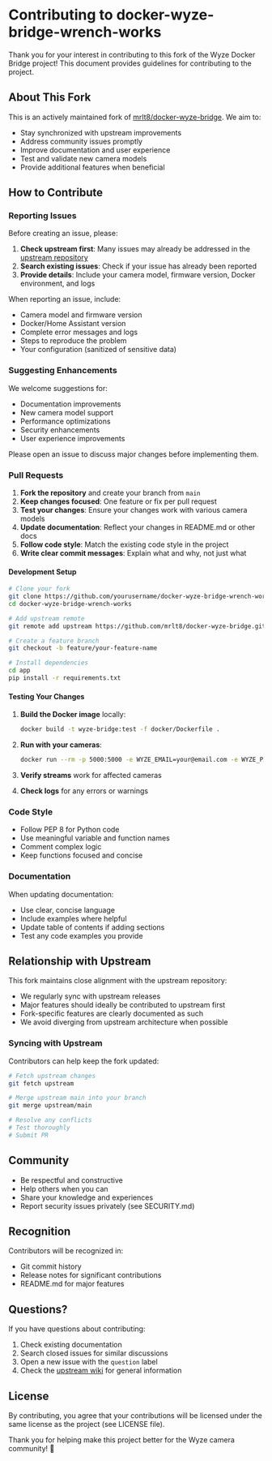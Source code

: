 # Contributing to docker-wyze-bridge-wrench-works

Thank you for your interest in contributing to this fork of the Wyze Docker Bridge project! This document provides guidelines for contributing to the project.

## About This Fork

This is an actively maintained fork of [mrlt8/docker-wyze-bridge](https://github.com/mrlt8/docker-wyze-bridge). We aim to:

- Stay synchronized with upstream improvements
- Address community issues promptly
- Improve documentation and user experience
- Test and validate new camera models
- Provide additional features when beneficial

## How to Contribute

### Reporting Issues

Before creating an issue, please:

1. **Check upstream first**: Many issues may already be addressed in the [upstream repository](https://github.com/mrlt8/docker-wyze-bridge/issues)
2. **Search existing issues**: Check if your issue has already been reported
3. **Provide details**: Include your camera model, firmware version, Docker environment, and logs

When reporting an issue, include:
- Camera model and firmware version
- Docker/Home Assistant version
- Complete error messages and logs
- Steps to reproduce the problem
- Your configuration (sanitized of sensitive data)

### Suggesting Enhancements

We welcome suggestions for:
- Documentation improvements
- New camera model support
- Performance optimizations
- Security enhancements
- User experience improvements

Please open an issue to discuss major changes before implementing them.

### Pull Requests

1. **Fork the repository** and create your branch from `main`
2. **Keep changes focused**: One feature or fix per pull request
3. **Test your changes**: Ensure your changes work with various camera models
4. **Update documentation**: Reflect your changes in README.md or other docs
5. **Follow code style**: Match the existing code style in the project
6. **Write clear commit messages**: Explain what and why, not just what

#### Development Setup

```bash
# Clone your fork
git clone https://github.com/yourusername/docker-wyze-bridge-wrench-works.git
cd docker-wyze-bridge-wrench-works

# Add upstream remote
git remote add upstream https://github.com/mrlt8/docker-wyze-bridge.git

# Create a feature branch
git checkout -b feature/your-feature-name

# Install dependencies
cd app
pip install -r requirements.txt
```

#### Testing Your Changes

1. **Build the Docker image** locally:
   ```bash
   docker build -t wyze-bridge:test -f docker/Dockerfile .
   ```

2. **Run with your cameras**:
   ```bash
   docker run --rm -p 5000:5000 -e WYZE_EMAIL=your@email.com -e WYZE_PASSWORD=yourpass wyze-bridge:test
   ```

3. **Verify streams** work for affected cameras

4. **Check logs** for any errors or warnings

### Code Style

- Follow PEP 8 for Python code
- Use meaningful variable and function names
- Comment complex logic
- Keep functions focused and concise

### Documentation

When updating documentation:
- Use clear, concise language
- Include examples where helpful
- Update table of contents if adding sections
- Test any code examples you provide

## Relationship with Upstream

This fork maintains close alignment with the upstream repository:

- We regularly sync with upstream releases
- Major features should ideally be contributed to upstream first
- Fork-specific features are clearly documented as such
- We avoid diverging from upstream architecture when possible

### Syncing with Upstream

Contributors can help keep the fork updated:

```bash
# Fetch upstream changes
git fetch upstream

# Merge upstream main into your branch
git merge upstream/main

# Resolve any conflicts
# Test thoroughly
# Submit PR
```

## Community

- Be respectful and constructive
- Help others when you can
- Share your knowledge and experiences
- Report security issues privately (see SECURITY.md)

## Recognition

Contributors will be recognized in:
- Git commit history
- Release notes for significant contributions
- README.md for major features

## Questions?

If you have questions about contributing:
1. Check existing documentation
2. Search closed issues for similar discussions
3. Open a new issue with the `question` label
4. Check the [upstream wiki](https://github.com/mrlt8/docker-wyze-bridge/wiki) for general information

## License

By contributing, you agree that your contributions will be licensed under the same license as the project (see LICENSE file).

Thank you for helping make this project better for the Wyze camera community! 🚀
